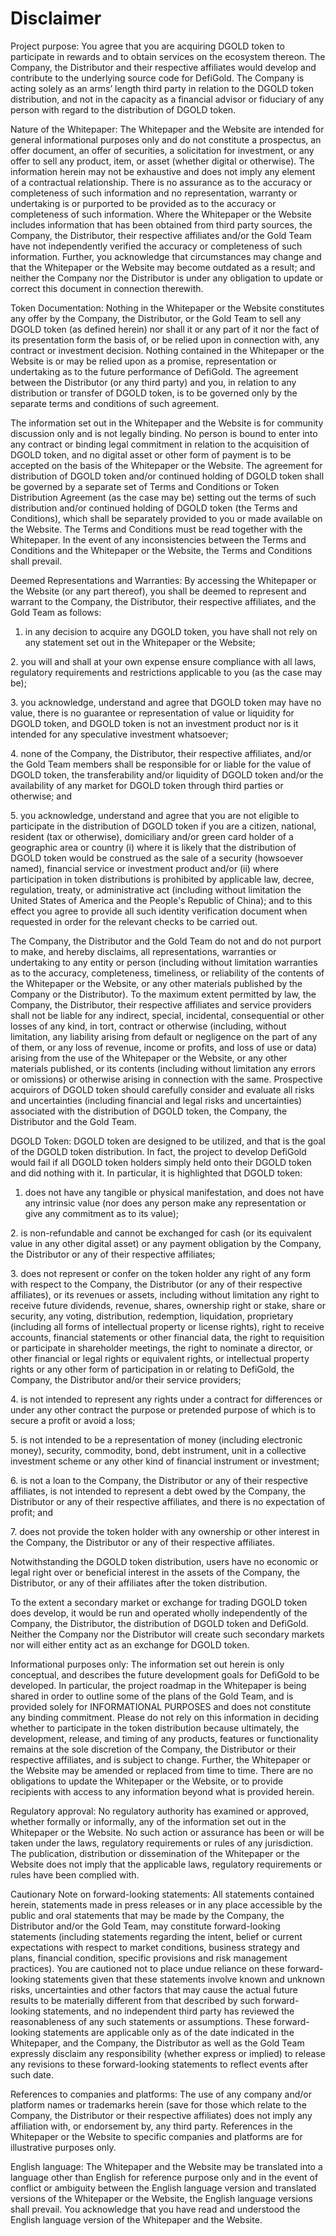 # Disclaimer

Project purpose: You agree that you are acquiring DGOLD token to participate in rewards and to obtain services on the ecosystem thereon. The Company, the Distributor and their respective affiliates would develop and contribute to the underlying source code for DefiGold. The Company is acting solely as an arms’ length third party in relation to the DGOLD token distribution, and not in the capacity as a financial advisor or fiduciary of any person with regard to the distribution of DGOLD token.

Nature of the Whitepaper: The Whitepaper and the Website are intended for general informational purposes only and do not constitute a prospectus, an offer document, an offer of securities, a solicitation for investment, or any offer to sell any product, item, or asset (whether digital or otherwise). The information herein may not be exhaustive and does not imply any element of a contractual relationship. There is no assurance as to the accuracy or completeness of such information and no representation, warranty or undertaking is or purported to be provided as to the accuracy or completeness of such information. Where the Whitepaper or the Website includes information that has been obtained from third party sources, the Company, the Distributor, their respective affiliates and/or the Gold Team have not independently verified the accuracy or completeness of such information. Further, you acknowledge that circumstances may change and that the Whitepaper or the Website may become outdated as a result; and neither the Company nor the Distributor is under any obligation to update or correct this document in connection therewith.

Token Documentation: Nothing in the Whitepaper or the Website constitutes any offer by the Company, the Distributor, or the Gold Team to sell any DGOLD token (as defined herein) nor shall it or any part of it nor the fact of its presentation form the basis of, or be relied upon in connection with, any contract or investment decision. Nothing contained in the Whitepaper or the Website is or may be relied upon as a promise, representation or undertaking as to the future performance of DefiGold. The agreement between the Distributor (or any third party) and you, in relation to any distribution or transfer of DGOLD token, is to be governed only by the separate terms and conditions of such agreement.

The information set out in the Whitepaper and the Website is for community discussion only and is not legally binding. No person is bound to enter into any contract or binding legal commitment in relation to the acquisition of DGOLD token, and no digital asset or other form of payment is to be accepted on the basis of the Whitepaper or the Website. The agreement for distribution of DGOLD token and/or continued holding of DGOLD token shall be governed by a separate set of Terms and Conditions or Token Distribution Agreement (as the case may be) setting out the terms of such distribution and/or continued holding of DGOLD token (the Terms and Conditions), which shall be separately provided to you or made available on the Website. The Terms and Conditions must be read together with the Whitepaper. In the event of any inconsistencies between the Terms and Conditions and the Whitepaper or the Website, the Terms and Conditions shall prevail.

Deemed Representations and Warranties: By accessing the Whitepaper or the Website (or any part thereof), you shall be deemed to represent and warrant to the Company, the Distributor, their respective affiliates, and the Gold Team as follows:

1. in any decision to acquire any DGOLD token, you have shall not rely on any statement set out in the Whitepaper or the Website;

2\. you will and shall at your own expense ensure compliance with all laws, regulatory requirements and restrictions applicable to you (as the case may be);

3\. you acknowledge, understand and agree that DGOLD token may have no value, there is no guarantee or representation of value or liquidity for DGOLD token, and DGOLD token is not an investment product nor is it intended for any speculative investment whatsoever;

4\. none of the Company, the Distributor, their respective affiliates, and/or the Gold Team members shall be responsible for or liable for the value of DGOLD token, the transferability and/or liquidity of DGOLD token and/or the availability of any market for DGOLD token through third parties or otherwise; and

5\. you acknowledge, understand and agree that you are not eligible to participate in the distribution of DGOLD token if you are a citizen, national, resident (tax or otherwise), domiciliary and/or green card holder of a geographic area or country (i) where it is likely that the distribution of DGOLD token would be construed as the sale of a security (howsoever named), financial service or investment product and/or (ii) where participation in token distributions is prohibited by applicable law, decree, regulation, treaty, or administrative act (including without limitation the United States of America and the People's Republic of China); and to this effect you agree to provide all such identity verification document when requested in order for the relevant checks to be carried out.

The Company, the Distributor and the Gold Team do not and do not purport to make, and hereby disclaims, all representations, warranties or undertaking to any entity or person (including without limitation warranties as to the accuracy, completeness, timeliness, or reliability of the contents of the Whitepaper or the Website, or any other materials published by the Company or the Distributor). To the maximum extent permitted by law, the Company, the Distributor, their respective affiliates and service providers shall not be liable for any indirect, special, incidental, consequential or other losses of any kind, in tort, contract or otherwise (including, without limitation, any liability arising from default or negligence on the part of any of them, or any loss of revenue, income or profits, and loss of use or data) arising from the use of the Whitepaper or the Website, or any other materials published, or its contents (including without limitation any errors or omissions) or otherwise arising in connection with the same. Prospective acquirors of DGOLD token should carefully consider and evaluate all risks and uncertainties (including financial and legal risks and uncertainties) associated with the distribution of DGOLD token, the Company, the Distributor and the Gold Team.

DGOLD Token: DGOLD token are designed to be utilized, and that is the goal of the DGOLD token distribution. In fact, the project to develop DefiGold would fail if all DGOLD token holders simply held onto their DGOLD token and did nothing with it. In particular, it is highlighted that DGOLD token:

1. does not have any tangible or physical manifestation, and does not have any intrinsic value (nor does any person make any representation or give any commitment as to its value);

&#x20;2\. is non-refundable and cannot be exchanged for cash (or its equivalent value in any other digital asset) or any payment obligation by the Company, the Distributor or any of their respective affiliates;

&#x20;3\. does not represent or confer on the token holder any right of any form with respect to the Company, the Distributor (or any of their respective affiliates), or its revenues or assets, including without limitation any right to receive future dividends, revenue, shares, ownership right or stake, share or security, any voting, distribution, redemption, liquidation, proprietary (including all forms of intellectual property or license rights), right to receive accounts, financial statements or other financial data, the right to requisition or participate in shareholder meetings, the right to nominate a director, or other financial or legal rights or equivalent rights, or intellectual property rights or any other form of participation in or relating to DefiGold, the Company, the Distributor and/or their service providers;

&#x20;4\. is not intended to represent any rights under a contract for differences or under any other contract the purpose or pretended purpose of which is to secure a profit or avoid a loss;

&#x20;5\. is not intended to be a representation of money (including electronic money), security, commodity, bond, debt instrument, unit in a collective investment scheme or any other kind of financial instrument or investment;

&#x20;6\. is not a loan to the Company, the Distributor or any of their respective affiliates, is not intended to represent a debt owed by the Company, the Distributor or any of their respective affiliates, and there is no expectation of profit; and

&#x20;7\. does not provide the token holder with any ownership or other interest in the Company, the Distributor or any of their respective affiliates.

Notwithstanding the DGOLD token distribution, users have no economic or legal right over or beneficial interest in the assets of the Company, the Distributor, or any of their affiliates after the token distribution.

To the extent a secondary market or exchange for trading DGOLD token does develop, it would be run and operated wholly independently of the Company, the Distributor, the distribution of DGOLD token and DefiGold. Neither the Company nor the Distributor will create such secondary markets nor will either entity act as an exchange for DGOLD token.

Informational purposes only: The information set out herein is only conceptual, and describes the future development goals for DefiGold to be developed. In particular, the project roadmap in the Whitepaper is being shared in order to outline some of the plans of the Gold Team, and is provided solely for INFORMATIONAL PURPOSES and does not constitute any binding commitment. Please do not rely on this information in deciding whether to participate in the token distribution because ultimately, the development, release, and timing of any products, features or functionality remains at the sole discretion of the Company, the Distributor or their respective affiliates, and is subject to change. Further, the Whitepaper or the Website may be amended or replaced from time to time. There are no obligations to update the Whitepaper or the Website, or to provide recipients with access to any information beyond what is provided herein.

Regulatory approval: No regulatory authority has examined or approved, whether formally or informally, any of the information set out in the Whitepaper or the Website. No such action or assurance has been or will be taken under the laws, regulatory requirements or rules of any jurisdiction. The publication, distribution or dissemination of the Whitepaper or the Website does not imply that the applicable laws, regulatory requirements or rules have been complied with.

Cautionary Note on forward-looking statements: All statements contained herein, statements made in press releases or in any place accessible by the public and oral statements that may be made by the Company, the Distributor and/or the Gold Team, may constitute forward-looking statements (including statements regarding the intent, belief or current expectations with respect to market conditions, business strategy and plans, financial condition, specific provisions and risk management practices). You are cautioned not to place undue reliance on these forward-looking statements given that these statements involve known and unknown risks, uncertainties and other factors that may cause the actual future results to be materially different from that described by such forward-looking statements, and no independent third party has reviewed the reasonableness of any such statements or assumptions. These forward-looking statements are applicable only as of the date indicated in the Whitepaper, and the Company, the Distributor as well as the Gold Team expressly disclaim any responsibility (whether express or implied) to release any revisions to these forward-looking statements to reflect events after such date.

References to companies and platforms: The use of any company and/or platform names or trademarks herein (save for those which relate to the Company, the Distributor or their respective affiliates) does not imply any affiliation with, or endorsement by, any third party. References in the Whitepaper or the Website to specific companies and platforms are for illustrative purposes only.

English language: The Whitepaper and the Website may be translated into a language other than English for reference purpose only and in the event of conflict or ambiguity between the English language version and translated versions of the Whitepaper or the Website, the English language versions shall prevail. You acknowledge that you have read and understood the English language version of the Whitepaper and the Website.
